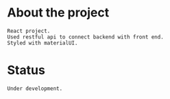 # About the project
    React project.
    Used restful api to connect backend with front end.
    Styled with materialUI.

# Status
    Under development.